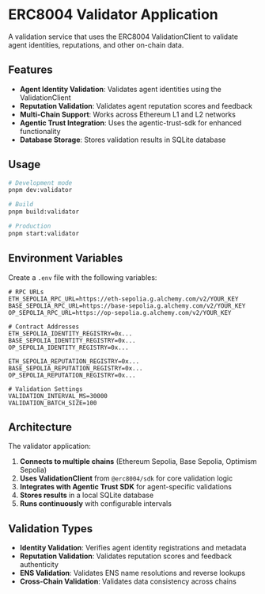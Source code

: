 # ERC8004 Validator Application

A validation service that uses the ERC8004 ValidationClient to validate agent identities, reputations, and other on-chain data.

## Features

- **Agent Identity Validation**: Validates agent identities using the ValidationClient
- **Reputation Validation**: Validates agent reputation scores and feedback
- **Multi-Chain Support**: Works across Ethereum L1 and L2 networks
- **Agentic Trust Integration**: Uses the agentic-trust-sdk for enhanced functionality
- **Database Storage**: Stores validation results in SQLite database

## Usage

```bash
# Development mode
pnpm dev:validator

# Build
pnpm build:validator

# Production
pnpm start:validator
```

## Environment Variables

Create a `.env` file with the following variables:

```env
# RPC URLs
ETH_SEPOLIA_RPC_URL=https://eth-sepolia.g.alchemy.com/v2/YOUR_KEY
BASE_SEPOLIA_RPC_URL=https://base-sepolia.g.alchemy.com/v2/YOUR_KEY
OP_SEPOLIA_RPC_URL=https://op-sepolia.g.alchemy.com/v2/YOUR_KEY

# Contract Addresses
ETH_SEPOLIA_IDENTITY_REGISTRY=0x...
BASE_SEPOLIA_IDENTITY_REGISTRY=0x...
OP_SEPOLIA_IDENTITY_REGISTRY=0x...

ETH_SEPOLIA_REPUTATION_REGISTRY=0x...
BASE_SEPOLIA_REPUTATION_REGISTRY=0x...
OP_SEPOLIA_REPUTATION_REGISTRY=0x...

# Validation Settings
VALIDATION_INTERVAL_MS=30000
VALIDATION_BATCH_SIZE=100
```

## Architecture

The validator application:

1. **Connects to multiple chains** (Ethereum Sepolia, Base Sepolia, Optimism Sepolia)
2. **Uses ValidationClient** from `@erc8004/sdk` for core validation logic
3. **Integrates with Agentic Trust SDK** for agent-specific validations
4. **Stores results** in a local SQLite database
5. **Runs continuously** with configurable intervals

## Validation Types

- **Identity Validation**: Verifies agent identity registrations and metadata
- **Reputation Validation**: Validates reputation scores and feedback authenticity
- **ENS Validation**: Validates ENS name resolutions and reverse lookups
- **Cross-Chain Validation**: Validates data consistency across chains

